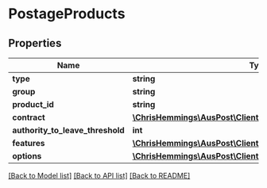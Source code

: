 # PostageProducts

## Properties
Name | Type | Description | Notes
------------ | ------------- | ------------- | -------------
**type** | **string** |  | [optional] 
**group** | **string** |  | [optional] 
**product_id** | **string** |  | [optional] 
**contract** | [**\ChrisHemmings\AusPost\Client\Model\PostageProductContract**](PostageProductContract.md) |  | [optional] 
**authority_to_leave_threshold** | **int** |  | [optional] 
**features** | [**\ChrisHemmings\AusPost\Client\Model\PostageProductFeatures**](PostageProductFeatures.md) |  | [optional] 
**options** | [**\ChrisHemmings\AusPost\Client\Model\PostageProductOptions**](PostageProductOptions.md) |  | [optional] 

[[Back to Model list]](../../README.md#documentation-for-models) [[Back to API list]](../../README.md#documentation-for-api-endpoints) [[Back to README]](../../README.md)

